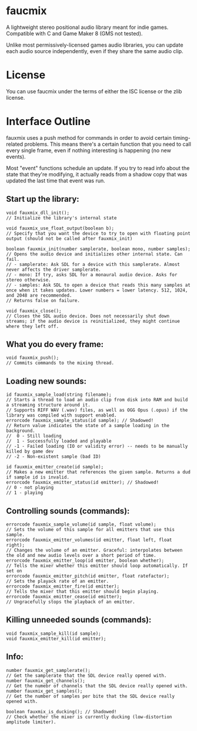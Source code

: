# faucmix

A lightweight stereo positional audio library meant for indie games. Compatible
with C and Game Maker 8 (GMS not tested).

Unlike most permissively-licensed games audio libraries, you can update each
audio source independently, even if they share the same audio clip.

# License

You can use faucmix under the terms of either the ISC license or the zlib license.

# Interface Outline

fauxmix uses a push method for commands in order to avoid certain timing-related
problems. This means there's a certain function that you need to call every
single frame, even if nothing interesting is happening (no new events).

Most "event" functions schedule an update. If you try to read info about the
state that they're modifying, it actually reads from a shadow copy that was
updated the last time that event was run.

## Start up the library:

    void fauxmix_dll_init();
    // Initialize the library's internal state
    
    void fauxmix_use_float_output(boolean b);
    // Specify that you want the device to try to open with floating point output (should not be called after fauxmix_init)
    
    boolean fauxmix_init(number samplerate, boolean mono, number samples);
    // Opens the audio device and initializes other internal state. Can fail.
    // - samplerate: Ask SDL for a device with this samplerate. Almost never affects the driver samplerate.
    // - mono: If try, asks SDL for a monaural audio device. Asks for stereo otherwise.
    // - samples: Ask SDL to open a device that reads this many samples at once when it takes updates. Lower numbers = lower latency. 512, 1024, and 2048 are recommended.
    // Returns false on failure.
    
    void fauxmix_close();
    // Closes the SDL audio device. Does not necessarily shut down streams; if the audio device is reinitialized, they might continue where they left off.

## What you do every frame:

    void fauxmix_push();
    // Commits commands to the mixing thread.

## Loading new sounds:
    
    id fauxmix_sample_load(string filename);
    // Starts a thread to load an audio clip from disk into RAM and build a streaming structure around it.
    // Supports RIFF WAV (.wav) files, as well as OGG Opus (.opus) if the library was compiled with support enabled.
    errorcode fauxmix_sample_status(id sample); // Shadowed!
    // Return value indicates the state of a sample loading in the background.
    //  0 - Still loading
    //  1 - Successfully loaded and playable
    // -1 - Failed loading (IO or validity error) -- needs to be manually killed by game dev
    // -2 - Non-existent sample (bad ID)

    id fauxmix_emitter_create(id sample);
    // Makes a new emitter that references the given sample. Returns a dud if sample id is invalid.
    errorcode fauxmix_emitter_status(id emitter); // Shadowed!
    // 0 - not playing
    // 1 - playing

## Controlling sounds (commands):

    errorcode fauxmix_sample_volume(id sample, float volume);
    // Sets the volume of this sample for all emitters that use this sample.
    errorcode fauxmix_emitter_volumes(id emitter, float left, float right);
    // Changes the volume of an emitter. Graceful: interpolates between the old and new audio levels over a short period of time.
    errorcode fauxmix_emitter_loop(id emitter, boolean whether);
    // Tells the mixer whether this emitter should loop automatically. If set on 
    errorcode fauxmix_emitter_pitch(id emitter, float ratefactor);
    // Sets the playack rate of an emitter.
    errorcode fauxmix_emitter_fire(id emitter);
    // Tells the mixer that this emitter should begin playing.
    errorcode fauxmix_emitter_cease(id emitter);
    // Ungracefully stops the playback of an emitter.

## Killing unneeded sounds (commands):
    void fauxmix_sample_kill(id sample);
    void fauxmix_emitter_kill(id emitter);

## Info:

    number fauxmix_get_samplerate();
    // Get the samplerate that the SDL device really opened with.
    number fauxmix_get_channels();
    // Get the numebr of channels that the SDL device really opened with.
    number fauxmix_get_samples();
    // Get the number of samples per bite that the SDL device really opened with.
    
    boolean fauxmix_is_ducking(); // Shadowed!
    // Check whether the mixer is currently ducking (low-distortion amplitude limiter).

